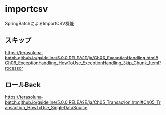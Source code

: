 # importcsv
SpringBatchによるImportCSV機能


## スキップ
https://terasoluna-batch.github.io/guideline/5.0.0.RELEASE/ja/Ch06_ExceptionHandling.html#Ch06_ExceptionHandling_HowToUse_ExceptionHandling_Skip_Chunk_ItemProcessor

## ロールBack
https://terasoluna-batch.github.io/guideline/5.0.0.RELEASE/ja/Ch05_Transaction.html#Ch05_Transaction_HowToUse_SingleDataSource